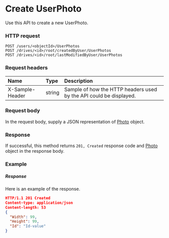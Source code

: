 # Create UserPhoto

Use this API to create a new UserPhoto.
### HTTP request
```http
POST /users/<objectId>/UserPhotos
POST /drives/<id>/root/createdByUser/UserPhotos
POST /drives/<id>/root/lastModifiedByUser/UserPhotos

```
### Request headers
| Name       | Type | Description|
|:---------------|:--------|:----------|
| X-Sample-Header  | string  | Sample of how the HTTP headers used by the API could be displayed.|

### Request body
In the request body, supply a JSON representation of [Photo](../resources/photo.md) object.


### Response
If successful, this method returns `201, Created` response code and [Photo](../resources/photo.md) object in the response body.

### Example
##### Response
Here is an example of the response.
```json
HTTP/1.1 201 Created
Content-type: application/json
Content-length: 53
{
  "Width": 99,
  "Height": 99,
  "Id": "Id-value"
}
```
<!-- uuid: 657c887d-0a2a-4f01-bb72-d363e663356b\n2015-10-09 15:13:51 UTC -->